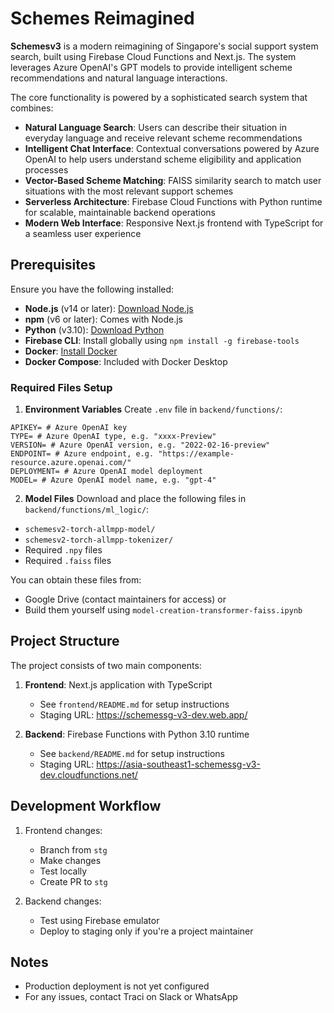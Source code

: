 # Schemes Reimagined

**Schemesv3** is a modern reimagining of Singapore's social support system search, built using Firebase Cloud Functions and Next.js. The system leverages Azure OpenAI's GPT models to provide intelligent scheme recommendations and natural language interactions.

The core functionality is powered by a sophisticated search system that combines:
- **Natural Language Search**: Users can describe their situation in everyday language and receive relevant scheme recommendations
- **Intelligent Chat Interface**: Contextual conversations powered by Azure OpenAI to help users understand scheme eligibility and application processes
- **Vector-Based Scheme Matching**: FAISS similarity search to match user situations with the most relevant support schemes
- **Serverless Architecture**: Firebase Cloud Functions with Python runtime for scalable, maintainable backend operations
- **Modern Web Interface**: Responsive Next.js frontend with TypeScript for a seamless user experience

## Prerequisites

Ensure you have the following installed:
- **Node.js** (v14 or later): [Download Node.js](https://nodejs.org/)
- **npm** (v6 or later): Comes with Node.js
- **Python** (v3.10): [Download Python](https://www.python.org/downloads/)
- **Firebase CLI**: Install globally using `npm install -g firebase-tools`
- **Docker**: [Install Docker](https://docs.docker.com/get-docker/)
- **Docker Compose**: Included with Docker Desktop

### Required Files Setup

1. **Environment Variables**
Create `.env` file in `backend/functions/`:
```shell
APIKEY= # Azure OpenAI key
TYPE= # Azure OpenAI type, e.g. "xxxx-Preview"
VERSION= # Azure OpenAI version, e.g. "2022-02-16-preview"
ENDPOINT= # Azure endpoint, e.g. "https://example-resource.azure.openai.com/"
DEPLOYMENT= # Azure OpenAI model deployment
MODEL= # Azure OpenAI model name, e.g. "gpt-4"
```

2. **Model Files**
Download and place the following files in `backend/functions/ml_logic/`:
- `schemesv2-torch-allmpp-model/`
- `schemesv2-torch-allmpp-tokenizer/`
- Required `.npy` files
- Required `.faiss` files

You can obtain these files from:
- Google Drive (contact maintainers for access) or
- Build them yourself using `model-creation-transformer-faiss.ipynb`

## Project Structure

The project consists of two main components:

1. **Frontend**: Next.js application with TypeScript
   - See `frontend/README.md` for setup instructions
   - Staging URL: https://schemessg-v3-dev.web.app/

2. **Backend**: Firebase Functions with Python 3.10 runtime
   - See `backend/README.md` for setup instructions
   - Staging URL: https://asia-southeast1-schemessg-v3-dev.cloudfunctions.net/

## Development Workflow

1. Frontend changes:
   - Branch from `stg`
   - Make changes
   - Test locally
   - Create PR to `stg`

2. Backend changes:
   - Test using Firebase emulator
   - Deploy to staging only if you're a project maintainer

## Notes
- Production deployment is not yet configured
- For any issues, contact Traci on Slack or WhatsApp